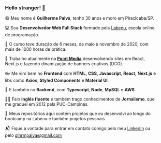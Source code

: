 ### Hello stranger! 👋

😄 Meu nome é **Guilherme Paiva**, tenho 30 anos e moro em Piracicaba/SP.

💻 Sou **Desenvolvedor Web Full Stack** formado pela [Labenu](https://www.labenu.com.br), escola online de programação.

🏅 O curso teve duração de 6 meses, de maio à novembro de 2020, com mais de 1000 horas de prática.

🧬 Trabalho atualmente na **[Point Media](https://www.pointmedia.com.br/)** desenvolvendo sites em React, Next.js e fazendo dinamização de banners criativos (DCO).

👓 Me viro bem no **Frontend** com **HTML**, **CSS**, **Javascript**, **React**, **Next.js** e libs como **Axios**, **Styled Components** e **Material UI**.

🚀 E também no **Backend**, com **Typescript**, **Node**, **MySQL** e **AWS**.

🤹‍♂️ Falo **inglês fluente** e também trago conhecimentos de **Jornalismo**, que me graduei em 2012 pela PUC-Campinas.

🧪 Meus repositórios aqui contém projetos que eu desenvolvi ao longo do bootcamp na Labenu e também projetos pessoais.

📬 Fique a vontade para entrar em contato comigo pelo meu [Linkedin](https://www.linkedin.com/in/glhrmpaiva/) ou pelo glhrmpaiva@gmail.com
